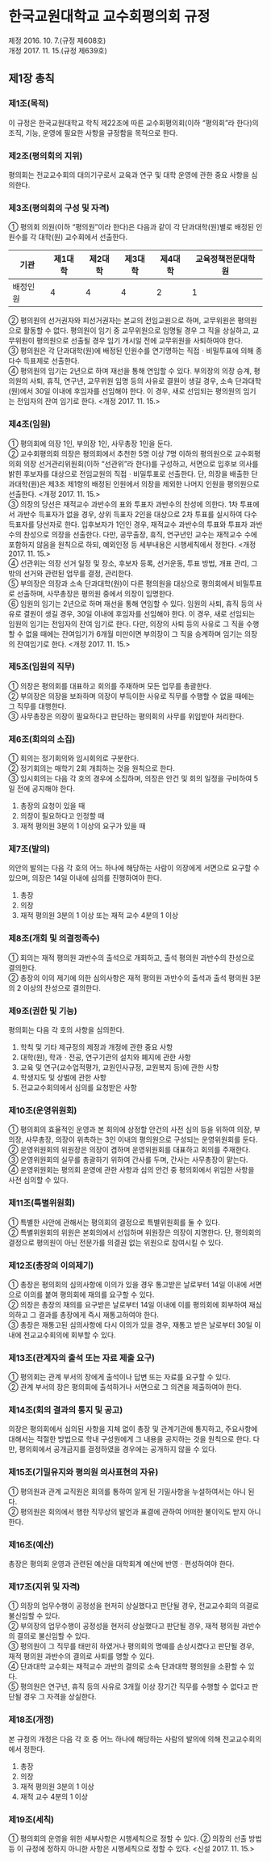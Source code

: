 # 한국교원대학교 교수회평의회 규정

제정 2016. 10. 7.(규정 제608호)  
개정 2017. 11. 15.(규정 제639호)

## 제1장 총칙

### 제1조(목적)

이 규정은 한국교원대학교 학칙 제22조에 따른 교수회평의회(이하 “평의회”라 한다)의 조직, 기능, 운영에 필요한 사항을 규정함을 목적으로 한다.

### 제2조(평의회의 지위)

평의회는 전교교수회의 대의기구로서 교육과 연구 및 대학 운영에 관한 중요 사항을 심의한다.

### 제3조(평의회의 구성 및 자격)

① 평의회 의원(이하 “평의원”이라 한다)은 다음과 같이 각 단과대학(원)별로 배정된 인원수를 각 대학(원) 교수회에서 선출한다.

| 기관     | 제1대학 | 제2대학 | 제3대학 | 제4대학 | 교육정책전문대학원 |
| -------- | ------- | ------- | ------- | ------- | ------------------ |
| 배정인원 | 4       | 4       | 4       | 2       | 1                  |

② 평의원의 선거권자와 피선거권자는 본교의 전임교원으로 하며, 교무위원은 평의원으로 활동할 수 없다. 평의원이 임기 중 교무위원으로 임명될 경우 그 직을 상실하고, 교무위원이 평의원으로 선출될 경우 임기 개시일 전에 교무위원을 사퇴하여야 한다.  
③ 평의원은 각 단과대학(원)에 배정된 인원수를 연기명하는 직접ㆍ비밀투표에 의해 종다수 득표제로 선출한다.  
④ 평의원의 임기는 2년으로 하며 재선을 통해 연임할 수 있다. 부의장의 의장 승계, 평의원의 사퇴, 휴직, 연구년, 교무위원 임명 등의 사유로 결원이 생길 경우, 소속 단과대학(원)에서 30일 이내에 후임자를 선임해야 한다. 이 경우, 새로 선임되는 평의원의 임기는 전임자의 잔여 임기로 한다. <개정 2017. 11. 15.>

### 제4조(임원)

① 평의회에 의장 1인, 부의장 1인, 사무총장 1인을 둔다.  
② 교수회평의회 의장은 평의회에서 추천한 5명 이상 7명 이하의 평의원으로 교수회평의회 의장 선거관리위원회(이하 “선관위”라 한다)를 구성하고, 서면으로 입후보 의사를 밝힌 후보자를 대상으로 전임교원의 직접ㆍ비밀투표로 선출한다. 단, 의장을 배출한 단과대학(원)은 제3조 제1항의 배정된 인원에서 의장을 제외한 나머지 인원을 평의원으로 선출한다. <개정 2017. 11. 15.>  
③ 의장의 당선은 재적교수 과반수의 표와 투표자 과반수의 찬성에 의한다. 1차 투표에서 과반수 득표자가 없을 경우, 상위 득표자 2인을 대상으로 2차 투표를 실시하여 다수 득표자를 당선자로 한다. 입후보자가 1인인 경우, 재적교수 과반수의 투표와 투표자 과반수의 찬성으로 의장을 선출한다. 다만, 공무출장, 휴직, 연구년인 교수는 재적교수 수에 포함하지 않음을 원칙으로 하되, 예외인정 등 세부내용은 시행세칙에서 정한다. <개정 2017. 11. 15.>  
④ 선관위는 의장 선거 일정 및 장소, 후보자 등록, 선거운동, 투표 방법, 개표 관리, 그 밖의 선거와 관련된 업무를 결정, 관리한다.  
⑤ 부의장은 의장과 소속 단과대학(원)이 다른 평의원을 대상으로 평의회에서 비밀투표로 선출하며, 사무총장은 평의원 중에서 의장이 임명한다.  
⑥ 임원의 임기는 2년으로 하며 재선을 통해 연임할 수 있다. 임원의 사퇴, 휴직 등의 사유로 결원이 생길 경우, 30일 이내에 후임자를 선임해야 한다. 이 경우, 새로 선임되는 임원의 임기는 전임자의 잔여 임기로 한다. 다만, 의장의 사퇴 등의 사유로 그 직을 수행할 수 없을 때에는 잔여임기가 6개월 미만이면 부의장이 그 직을 승계하며 임기는 의장의 잔여임기로 한다. <개정 2017. 11. 15.>

### 제5조(임원의 직무)

① 의장은 평의회를 대표하고 회의를 주재하며 모든 업무를 총괄한다.  
② 부의장은 의장을 보좌하며 의장이 부득이한 사유로 직무를 수행할 수 없을 때에는 그 직무를 대행한다.  
③ 사무총장은 의장이 필요하다고 판단하는 평의회의 사무를 위임받아 처리한다.

### 제6조(회의의 소집)

① 회의는 정기회의와 임시회의로 구분한다.  
② 정기회의는 매학기 2회 개최하는 것을 원칙으로 한다.  
③ 임시회의는 다음 각 호의 경우에 소집하며, 의장은 안건 및 회의 일정을 구비하여 5일 전에 공지해야 한다.

1. 총장의 요청이 있을 때
2. 의장이 필요하다고 인정할 때
3. 재적 평의원 3분의 1 이상의 요구가 있을 때

### 제7조(발의)

의안의 발의는 다음 각 호의 어느 하나에 해당하는 사람이 의장에게 서면으로 요구할 수 있으며, 의장은 14일 이내에 심의를 진행하여야 한다.

1. 총장
2. 의장
3. 재적 평의원 3분의 1 이상 또는 재적 교수 4분의 1 이상

### 제8조(개회 및 의결정족수)

① 회의는 재적 평의원 과반수의 출석으로 개회하고, 출석 평의원 과반수의 찬성으로 결의한다.  
② 총장의 이의 제기에 의한 심의사항은 재적 평의원 과반수의 출석과 출석 평의원 3분의 2 이상의 찬성으로 결의한다.

### 제9조(권한 및 기능)

평의회는 다음 각 호의 사항을 심의한다.

1. 학칙 및 기타 제규정의 제정과 개정에 관한 중요 사항
2. 대학(원), 학과ㆍ전공, 연구기관의 설치와 폐지에 관한 사항
3. 교육 및 연구(교수업적평가, 교원인사규정, 교원복지 등)에 관한 사항
4. 학생지도 및 상벌에 관한 사항
5. 전교교수회의에서 심의를 요청받은 사항

### 제10조(운영위원회)

① 평의회의 효율적인 운영과 본 회의에 상정할 안건의 사전 심의 등을 위하여 의장, 부의장, 사무총장, 의장이 위촉하는 3인 이내의 평의원으로 구성되는 운영위원회를 둔다.  
② 운영위원회의 위원장은 의장이 겸하며 운영위원회를 대표하고 회의를 주재한다.  
③ 운영위원회의 실무를 총괄하기 위하여 간사를 두며, 간사는 사무총장이 맡는다.  
④ 운영위원회는 평의회 운영에 관한 사항과 심의 안건 중 평의회에서 위임한 사항을 사전 심의할 수 있다.

### 제11조(특별위원회)

① 특별한 사안에 관해서는 평의회의 결정으로 특별위원회를 둘 수 있다.  
② 특별위원회의 위원은 본회의에서 선임하며 위원장은 의장이 지명한다. 단, 평의회의 결정으로 평의원이 아닌 전문가를 의결권 없는 위원으로 참여시킬 수 있다.

### 제12조(총장의 이의제기)

① 총장은 평의회의 심의사항에 이의가 있을 경우 통고받은 날로부터 14일 이내에 서면으로 이의를 붙여 평의회에 재의를 요구할 수 있다.  
② 의장은 총장의 재의를 요구받은 날로부터 14일 이내에 이를 평의회에 회부하여 재심의하고 그 결과를 총장에게 즉시 재통고하여야 한다.  
③ 총장은 재통고된 심의사항에 다시 이의가 있을 경우, 재통고 받은 날로부터 30일 이내에 전교교수회의에 회부할 수 있다.

### 제13조(관계자의 출석 또는 자료 제출 요구)

① 평의회는 관계 부서의 장에게 출석이나 답변 또는 자료를 요구할 수 있다.  
② 관계 부서의 장은 평의회에 출석하거나 서면으로 그 의견을 제출하여야 한다.

### 제14조(회의 결과의 통지 및 공고)

의장은 평의회에서 심의된 사항을 지체 없이 총장 및 관계기관에 통지하고, 주요사항에 대해서는 적절한 방법으로 학내 구성원에게 그 내용을 공지하는 것을 원칙으로 한다. 다만, 평의회에서 공개금지를 결정하였을 경우에는 공개하지 않을 수 있다.

### 제15조(기밀유지와 평의원 의사표현의 자유)

① 평의원과 관계 교직원은 회의를 통하여 알게 된 기밀사항을 누설하여서는 아니 된다.  
② 평의원은 회의에서 행한 직무상의 발언과 표결에 관하여 어떠한 불이익도 받지 아니한다.

### 제16조(예산)

총장은 평의회 운영과 관련된 예산을 대학회계 예산에 반영ㆍ편성하여야 한다.

### 제17조(지위 및 자격)

① 의장의 업무수행이 공정성을 현저히 상실했다고 판단될 경우, 전교교수회의 의결로 불신임할 수 있다.  
② 부의장의 업무수행이 공정성을 현저히 상실했다고 판단될 경우, 재적 평의원 과반수의 결의로 불신임할 수 있다.  
③ 평의원이 그 직무를 태만히 하였거나 평의회의 명예를 손상시켰다고 판단될 경우, 재적 평의원 과반수의 결의로 사퇴를 명할 수 있다.  
④ 단과대학 교수회는 재적교수 과반의 결의로 소속 단과대학 평의원을 소환할 수 있다.  
⑤ 평의원은 연구년, 휴직 등의 사유로 3개월 이상 장기간 직무를 수행할 수 없다고 판단될 경우 그 자격을 상실한다.

### 제18조(개정)

본 규정의 개정은 다음 각 호 중 어느 하나에 해당하는 사람의 발의에 의해 전교교수회의에서 정한다.

1. 총장
2. 의장
3. 재적 평의원 3분의 1 이상
4. 재적 교수 4분의 1 이상

### 제19조(세칙)

① 평의회의 운영을 위한 세부사항은 시행세칙으로 정할 수 있다.
② 의장의 선출 방법 등 이 규정에 정하지 아니한 사항은 시행세칙으로 정할 수 있다. <신설 2017. 11. 15.>

